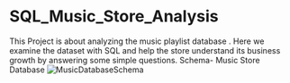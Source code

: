 # SQL_Music_Store_Analysis
This Project is about analyzing the music playlist database . Here we examine the dataset with SQL and help the store understand its business growth by answering some simple questions. 
Schema- Music Store Database
![MusicDatabaseSchema](https://github.com/Abhishek8929/SQL_Music_Store_Analysis/assets/85790078/c6d551a4-7a27-413c-a7db-a6722d86fde7)

